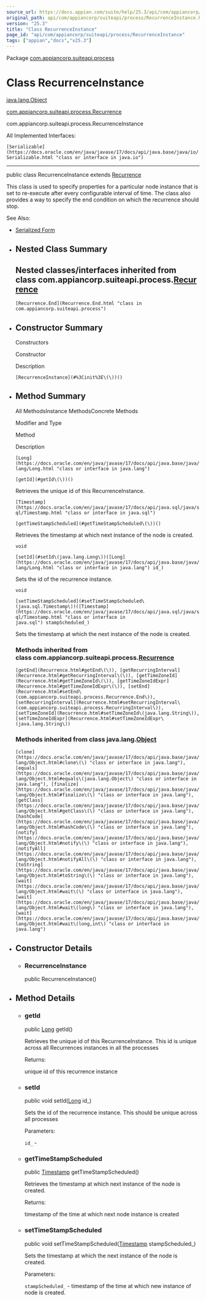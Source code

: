 ```yaml
---
source_url: https://docs.appian.com/suite/help/25.3/api/com/appiancorp/suiteapi/process/RecurrenceInstance.html
original_path: api/com/appiancorp/suiteapi/process/RecurrenceInstance.html
version: "25.3"
title: "Class RecurrenceInstance"
page_id: "api/com/appiancorp/suiteapi/process/RecurrenceInstance"
tags: ["appian","docs","v25.3"]
---
```



Package [com.appiancorp.suiteapi.process](package-summary.html)

# Class RecurrenceInstance

[java.lang.Object](https://docs.oracle.com/en/java/javase/17/docs/api/java.base/java/lang/Object.html "class or interface in java.lang")

[com.appiancorp.suiteapi.process.Recurrence](Recurrence.html "class in com.appiancorp.suiteapi.process")

com.appiancorp.suiteapi.process.RecurrenceInstance

All Implemented Interfaces:

`[Serializable](https://docs.oracle.com/en/java/javase/17/docs/api/java.base/java/io/Serializable.html "class or interface in java.io")`

* * *

public class RecurrenceInstance extends [Recurrence](Recurrence.html "class in com.appiancorp.suiteapi.process")

This class is used to specify properties for a particular node instance that is set to re-execute after every configurable interval of time. The class also provides a way to specify the end condition on which the recurrence should stop.

See Also:

-   [Serialized Form](../../../../serialized-form.html#com.appiancorp.suiteapi.process.RecurrenceInstance)

-   ## Nested Class Summary

    ## Nested classes/interfaces inherited from class com.appiancorp.suiteapi.process.[Recurrence](Recurrence.html "class in com.appiancorp.suiteapi.process")

    `[Recurrence.End](Recurrence.End.html "class in com.appiancorp.suiteapi.process")`

-   ## Constructor Summary

    Constructors

    Constructor

    Description

    `[RecurrenceInstance](#%3Cinit%3E\(\))()`

-   ## Method Summary

    All MethodsInstance MethodsConcrete Methods

    Modifier and Type

    Method

    Description

    `[Long](https://docs.oracle.com/en/java/javase/17/docs/api/java.base/java/lang/Long.html "class or interface in java.lang")`

    `[getId](#getId\(\))()`

    Retrieves the unique id of this RecurrenceInstance.

    `[Timestamp](https://docs.oracle.com/en/java/javase/17/docs/api/java.sql/java/sql/Timestamp.html "class or interface in java.sql")`

    `[getTimeStampScheduled](#getTimeStampScheduled\(\))()`

    Retrieves the timestamp at which next instance of the node is created.

    `void`

    `[setId](#setId\(java.lang.Long\))([Long](https://docs.oracle.com/en/java/javase/17/docs/api/java.base/java/lang/Long.html "class or interface in java.lang") id_)`

    Sets the id of the recurrence instance.

    `void`

    `[setTimeStampScheduled](#setTimeStampScheduled\(java.sql.Timestamp\))([Timestamp](https://docs.oracle.com/en/java/javase/17/docs/api/java.sql/java/sql/Timestamp.html "class or interface in java.sql") stampScheduled_)`

    Sets the timestamp at which the next instance of the node is created.

    ### Methods inherited from class com.appiancorp.suiteapi.process.[Recurrence](Recurrence.html "class in com.appiancorp.suiteapi.process")

    `[getEnd](Recurrence.html#getEnd\(\)), [getRecurringInterval](Recurrence.html#getRecurringInterval\(\)), [getTimeZoneId](Recurrence.html#getTimeZoneId\(\)), [getTimeZoneIdExpr](Recurrence.html#getTimeZoneIdExpr\(\)), [setEnd](Recurrence.html#setEnd\(com.appiancorp.suiteapi.process.Recurrence.End\)), [setRecurringInterval](Recurrence.html#setRecurringInterval\(com.appiancorp.suiteapi.process.RecurringInterval\)), [setTimeZoneId](Recurrence.html#setTimeZoneId\(java.lang.String\)), [setTimeZoneIdExpr](Recurrence.html#setTimeZoneIdExpr\(java.lang.String\))`

    ### Methods inherited from class java.lang.[Object](https://docs.oracle.com/en/java/javase/17/docs/api/java.base/java/lang/Object.html "class or interface in java.lang")

    `[clone](https://docs.oracle.com/en/java/javase/17/docs/api/java.base/java/lang/Object.html#clone\(\) "class or interface in java.lang"), [equals](https://docs.oracle.com/en/java/javase/17/docs/api/java.base/java/lang/Object.html#equals\(java.lang.Object\) "class or interface in java.lang"), [finalize](https://docs.oracle.com/en/java/javase/17/docs/api/java.base/java/lang/Object.html#finalize\(\) "class or interface in java.lang"), [getClass](https://docs.oracle.com/en/java/javase/17/docs/api/java.base/java/lang/Object.html#getClass\(\) "class or interface in java.lang"), [hashCode](https://docs.oracle.com/en/java/javase/17/docs/api/java.base/java/lang/Object.html#hashCode\(\) "class or interface in java.lang"), [notify](https://docs.oracle.com/en/java/javase/17/docs/api/java.base/java/lang/Object.html#notify\(\) "class or interface in java.lang"), [notifyAll](https://docs.oracle.com/en/java/javase/17/docs/api/java.base/java/lang/Object.html#notifyAll\(\) "class or interface in java.lang"), [toString](https://docs.oracle.com/en/java/javase/17/docs/api/java.base/java/lang/Object.html#toString\(\) "class or interface in java.lang"), [wait](https://docs.oracle.com/en/java/javase/17/docs/api/java.base/java/lang/Object.html#wait\(\) "class or interface in java.lang"), [wait](https://docs.oracle.com/en/java/javase/17/docs/api/java.base/java/lang/Object.html#wait\(long\) "class or interface in java.lang"), [wait](https://docs.oracle.com/en/java/javase/17/docs/api/java.base/java/lang/Object.html#wait\(long,int\) "class or interface in java.lang")`

-   ## Constructor Details

    -   ### RecurrenceInstance

        public RecurrenceInstance()

-   ## Method Details

    -   ### getId

        public [Long](https://docs.oracle.com/en/java/javase/17/docs/api/java.base/java/lang/Long.html "class or interface in java.lang") getId()

        Retrieves the unique id of this RecurrenceInstance. This id is unique across all Recurrences instances in all the processes

        Returns:

        unique id of this recurrence instance

    -   ### setId

        public void setId([Long](https://docs.oracle.com/en/java/javase/17/docs/api/java.base/java/lang/Long.html "class or interface in java.lang") id\_)

        Sets the id of the recurrence instance. This should be unique across all processes

        Parameters:

        `id_` -

    -   ### getTimeStampScheduled

        public [Timestamp](https://docs.oracle.com/en/java/javase/17/docs/api/java.sql/java/sql/Timestamp.html "class or interface in java.sql") getTimeStampScheduled()

        Retrieves the timestamp at which next instance of the node is created.

        Returns:

        timestamp of the time at which next node instance is created

    -   ### setTimeStampScheduled

        public void setTimeStampScheduled([Timestamp](https://docs.oracle.com/en/java/javase/17/docs/api/java.sql/java/sql/Timestamp.html "class or interface in java.sql") stampScheduled\_)

        Sets the timestamp at which the next instance of the node is created.

        Parameters:

        `stampScheduled_` - timestamp of the time at which new instance of node is created.